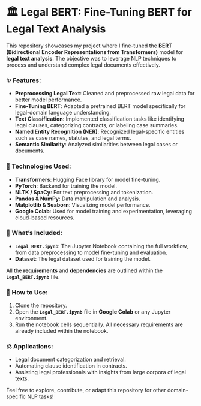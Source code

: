 # 🏛️ Legal BERT: Fine-Tuning BERT for Legal Text Analysis  

This repository showcases my project where I fine-tuned the **BERT (Bidirectional Encoder Representations from Transformers)** model for **legal text analysis**. The objective was to leverage NLP techniques to process and understand complex legal documents effectively.

### ✨ Features:
- **Preprocessing Legal Text**: Cleaned and preprocessed raw legal data for better model performance.  
- **Fine-Tuning BERT**: Adapted a pretrained BERT model specifically for legal-domain language understanding.  
- **Text Classification**: Implemented classification tasks like identifying legal clauses, categorizing contracts, or labeling case summaries.  
- **Named Entity Recognition (NER)**: Recognized legal-specific entities such as case names, statutes, and legal terms.  
- **Semantic Similarity**: Analyzed similarities between legal cases or documents.  

### 🚀 Technologies Used:
- **Transformers**: Hugging Face library for model fine-tuning.  
- **PyTorch**: Backend for training the model.  
- **NLTK / SpaCy**: For text preprocessing and tokenization.  
- **Pandas & NumPy**: Data manipulation and analysis.  
- **Matplotlib & Seaborn**: Visualizing model performance.  
- **Google Colab**: Used for model training and experimentation, leveraging cloud-based resources.

### 📂 What’s Included:
- **`Legal_BERT.ipynb`**: The Jupyter Notebook containing the full workflow, from data preprocessing to model fine-tuning and evaluation.
- **Dataset**: The legal dataset used for training the model. 

All the **requirements** and **dependencies** are outlined within the **`Legal_BERT.ipynb`** file.

### 📂 How to Use:
1. Clone the repository.  
2. Open the **`Legal_BERT.ipynb`** file in **Google Colab** or any Jupyter environment.
3. Run the notebook cells sequentially. All necessary requirements are already included within the notebook.

### ⚖️ Applications:
- Legal document categorization and retrieval.  
- Automating clause identification in contracts.  
- Assisting legal professionals with insights from large corpora of legal texts.  

Feel free to explore, contribute, or adapt this repository for other domain-specific NLP tasks!  
